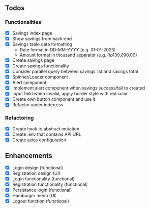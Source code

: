 ## Todos

### Functionalities

- [x] Savings index page
- [x] Show savings from back-end
- [x] Savings table data formatting
  - Date format in DD-MM-YYYY (e.g. 01-01-2023)
  - Amount format in thousand separator (e.g. Rp100,000.00)
- [x] Create savings page
- [x] Create savings functionality
- [x] Consider parallel query between savings list and savings total
- [x] Spinner/Loader component
- [x] Alert component
- [x] Implement alert component when savings success/fail to created
- [x] Input field when invalid, apply border style with red color
- [x] Create own button component and use it
- [x] Refactor under index.css

### Refactoring

- [x] Create hook to abstract mutation
- [x] Create .env that contains API URL
- [x] Create axios configuration

## Enhancements

- [x] Login design (functional)
- [x] Registration design (UI)
- [x] Login functionality (functional)
- [x] Registration functionality (functional)
- [x] Persistance login (functional)
- [x] Hamburger menu (UI)
- [x] Logout function (functional)

